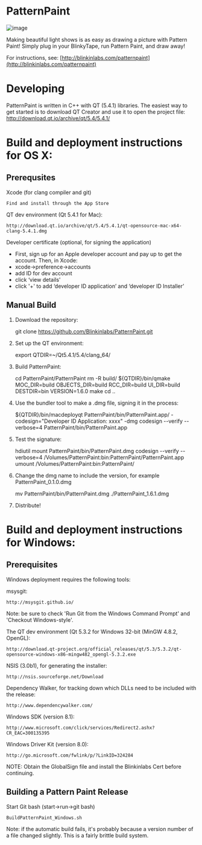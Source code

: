# PatternPaint

![image](http://blinkinlabs.com/wp-content/uploads/2014/07/Screen-Shot-2015-03-31-at-10.33.14-AM.png)

Making beautiful light shows is as easy as drawing a picture with Pattern Paint! Simply plug in your BlinkyTape, run Pattern Paint, and draw away!

For instructions, see:
[http://blinkinlabs.com/patternpaint](http://blinkinlabs.com/patternpaint)

# Developing

PatternPaint is written in C++ with QT (5.4.1) libraries. The easiest way to get started is to download QT Creator and use it to open the project file:
http://download.qt.io/archive/qt/5.4/5.4.1/


# Build and deployment instructions for OS X:

## Prerequsites

Xcode (for clang compiler and git)

	Find and install through the App Store

QT dev environment (Qt 5.4.1 for Mac):

	http://download.qt.io/archive/qt/5.4/5.4.1/qt-opensource-mac-x64-clang-5.4.1.dmg

Developer certificate (optional, for signing the application)

- First, sign up for an Apple developer account and pay up to get the account. Then, in Xcode:
- xcode->preference->accounts
- add ID for dev account
- click ‘view details'
- click '+' to add ‘developer ID application’ and ‘developer ID Installer’

## Manual Build

1.	Download the repository:

	git clone https://github.com/Blinkinlabs/PatternPaint.git

2.	Set up the QT environment:

	export QTDIR=~/Qt5.4.1/5.4/clang_64/

3.	Build PatternPaint:

	cd PatternPaint/PatternPaint
	rm -R build/
	${QTDIR}/bin/qmake MOC_DIR=build OBJECTS_DIR=build RCC_DIR=build UI_DIR=build 	DESTDIR=bin VERSION=1.6.0
	make
	cd ..
	
4.	Use the bundler tool to make a .dmg file, signing it in the process:

	${QTDIR}/bin/macdeployqt PatternPaint/bin/PatternPaint.app/ -codesign="Developer ID Application: xxxx" -dmg
	codesign --verify --verbose=4 PatternPaint/bin/PatternPaint.app

5.	Test the signature:

	hdiutil mount PatternPaint/bin/PatternPaint.dmg
	codesign --verify --verbose=4 /Volumes/PatternPaint:bin:PatternPaint/PatternPaint.app
	umount /Volumes/PatternPaint\:bin\:PatternPaint/

6.	Change the dmg name to include the version, for example PatternPaint_0.1.0.dmg

	mv PatternPaint/bin/PatternPaint.dmg ./PatternPaint_1.6.1.dmg

7.	Distribute!

# Build and deployment instructions for Windows:

## Prerequisites
Windows deployment requires the following tools:

msysgit:

	http://msysgit.github.io/

Note: be sure to check 'Run Git from the Windows Command Prompt' and 'Checkout Windows-style'.

The QT dev environment (Qt 5.3.2 for Windows 32-bit (MinGW 4.8.2, OpenGL):

	http://download.qt-project.org/official_releases/qt/5.3/5.3.2/qt-opensource-windows-x86-mingw482_opengl-5.3.2.exe

NSIS (3.0b1), for generating the installer:

	http://nsis.sourceforge.net/Download

Dependency Walker, for tracking down which DLLs need to be included with the release:

	http://www.dependencywalker.com/

Windows SDK (version 8.1):

	http://www.microsoft.com/click/services/Redirect2.ashx?CR_EAC=300135395

Windows Driver Kit (version 8.0):

	http://go.microsoft.com/fwlink/p/?LinkID=324284

NOTE: Obtain the GlobalSign file and install the Blinkinlabs Cert before continuing.

## Building a Pattern Paint Release

Start Git bash (start->run->git bash)

	BuildPatternPaint_Windows.sh
	
Note: if the automatic build fails, it's probably because a version number of a file changed slightly. This is a fairly brittle build system.
